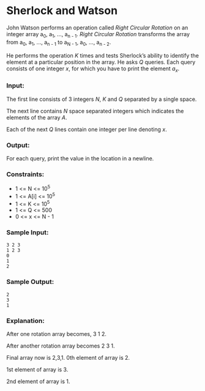 Sherlock and Watson
===================

John Watson performs an operation called *Right Circular Rotation* on an integer array a<sub>0</sub>, a<sub>1</sub>, ..., a<sub>n - 1</sub>. *Right Circular Rotation* transforms the array from a<sub>0</sub>, a<sub>1</sub>, ..., a<sub>n - 1</sub> to a<sub>N - 1</sub>, a<sub>0</sub>, ..., a<sub>n - 2</sub>.

He performs the operation *K* times and tests Sherlock’s ability to identify the element at a particular position in the array. He asks *Q* queries. Each query consists of one integer *x*, for which you have to print the element *a<sub>x</sub>*.

### Input:

The first line consists of 3 integers *N*, *K* and *Q* separated by a single space.

The next line contains *N* space separated integers which indicates the elements of the array *A*.

Each of the next *Q* lines contain one integer per line denoting *x*.

### Output:

For each query, print the value in the location in a newline.

### Constraints:

* 1 <= N <= 10<sup>5</sup>
* 1 <= A[i] <= 10<sup>5</sup>
* 1 <= K <= 10<sup>5</sup>
* 1 <= Q <= 500
* 0 <= x <= N - 1

### Sample Input:

    3 2 3
    1 2 3
    0
    1
    2

### Sample Output:

    2
    3
    1

### Explanation:

After one rotation array becomes, 3 1 2.

After another rotation array becomes 2 3 1. 

Final array now is 2,3,1. 0th element of array is 2. 

1st element of array is 3.

2nd element of array is 1.